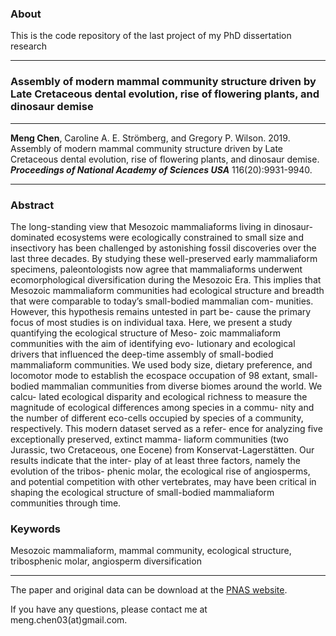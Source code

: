 ### About
This is the code repository of the last project of my PhD dissertation research

---------------------------

### Assembly of modern mammal community structure driven by Late Cretaceous dental evolution, rise of flowering plants, and dinosaur demise

---------------------------

**Meng Chen**, Caroline A. E. Strömberg, and Gregory P. Wilson. 2019. Assembly of modern mammal community structure driven by Late Cretaceous dental evolution, rise of flowering plants, and dinosaur demise. ***Proceedings of National Academy of Sciences USA*** 116(20):9931-9940.

---------------------------
### Abstract
The long-standing view that Mesozoic mammaliaforms living in dinosaur-dominated ecosystems were ecologically constrained to small size and insectivory has been challenged by astonishing fossil discoveries over the last three decades. By studying these well-preserved early mammaliaform specimens, paleontologists now agree that mammaliaforms underwent ecomorphological diversification during the Mesozoic Era. This implies that Mesozoic mammaliaform communities had ecological structure and breadth that were comparable to today’s small-bodied mammalian com- munities. However, this hypothesis remains untested in part be- cause the primary focus of most studies is on individual taxa. Here, we present a study quantifying the ecological structure of Meso- zoic mammaliaform communities with the aim of identifying evo- lutionary and ecological drivers that influenced the deep-time assembly of small-bodied mammaliaform communities. We used body size, dietary preference, and locomotor mode to establish the ecospace occupation of 98 extant, small-bodied mammalian communities from diverse biomes around the world. We calcu- lated ecological disparity and ecological richness to measure the magnitude of ecological differences among species in a commu- nity and the number of different eco-cells occupied by species of a community, respectively. This modern dataset served as a refer- ence for analyzing five exceptionally preserved, extinct mamma- liaform communities (two Jurassic, two Cretaceous, one Eocene) from Konservat-Lagerstätten. Our results indicate that the inter- play of at least three factors, namely the evolution of the tribos- phenic molar, the ecological rise of angiosperms, and potential competition with other vertebrates, may have been critical in shaping the ecological structure of small-bodied mammaliaform communities through time.

### Keywords

Mesozoic mammaliaform, mammal community, ecological structure, tribosphenic molar, angiosperm diversification

----------------------------

The paper and original data can be download at the [PNAS website](https://www.pnas.org/content/116/20/9931).

If you have any questions, please contact me at meng.chen03(at)gmail.com.
